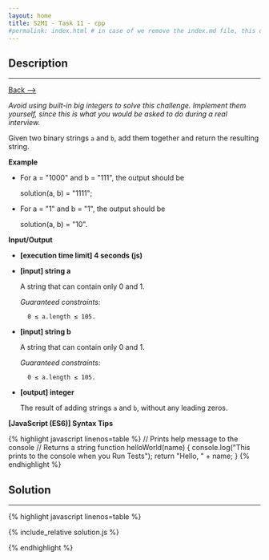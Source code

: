 ```yaml
---
layout: home
title: S2M1 - Task 11 - cpp
#permalink: index.html # in case of we remove the index.md file, this doc will be the index page
---
```


<div class="row">
<div class="columnStmt" markdown="1">

##  Description
------

[Back --> ](../README.md)

*Avoid using built-in big integers to solve this challenge. Implement them yourself, since this is what you would be asked to do during a real interview.*

Given two binary strings `a` and `b`, add them together and return the resulting string.

**Example**

-   For a = "1000" and b = "111", the output should be
  
    solution(a, b) = "1111";

-   For a = "1" and b = "1", the output should be
  
    solution(a, b) = "10".

**Input/Output**

* **[execution time limit] 4 seconds (js)**

* **[input] string a**

    A string that can contain only 0 and 1.

    *Guaranteed constraints:*

        0 ≤ a.length ≤ 105.

* **[input] string b**

    A string that can contain only 0 and 1.

    *Guaranteed constraints:*

        0 ≤ a.length ≤ 105.

* **[output] integer**

    The result of adding strings `a` and `b`, without any leading zeros.

**[JavaScript (ES6)] Syntax Tips**

{% highlight javascript linenos=table %}
// Prints help message to the console
// Returns a string
function helloWorld(name) {
    console.log("This prints to the console when you Run Tests");
    return "Hello, " + name;
}
{% endhighlight %}

</div>
<div class="columnSol" markdown="1">

## Solution
------

{% highlight javascript linenos=table %}

{% include_relative solution.js %}

{% endhighlight %}

</div>
</div>